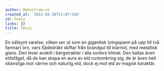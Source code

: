 ```yaml
---
author: Wahnstrom.se
created_at: '2011-03-30T13:07:54Z'
id: Fenix
links: {}
title: Fenix
---
```


En sällsynt varelse, vilken ser ut som en gigantisk (vingspann på upp till två famnar) örn, vars
fjädedräkt skiftar från brandgul till klarröd, med metallisk glans. Den lever avskilt i bergstrakter
i alla sorters klimat. Den kallas även eldsfågel, då de kan skapa en aura av eld runtomkring sig; de
är även helt okänsliga mot värme och naturlig eld, dock ej mot eld av magisk karaktär.